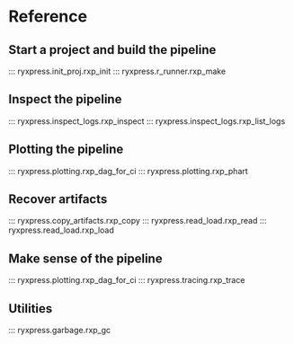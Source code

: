 # Reference

## Start a project and build the pipeline

::: ryxpress.init_proj.rxp_init
::: ryxpress.r_runner.rxp_make

## Inspect the pipeline

::: ryxpress.inspect_logs.rxp_inspect
::: ryxpress.inspect_logs.rxp_list_logs

## Plotting the pipeline

::: ryxpress.plotting.rxp_dag_for_ci
::: ryxpress.plotting.rxp_phart

## Recover artifacts

::: ryxpress.copy_artifacts.rxp_copy
::: ryxpress.read_load.rxp_read
::: ryxpress.read_load.rxp_load

## Make sense of the pipeline

::: ryxpress.plotting.rxp_dag_for_ci
::: ryxpress.tracing.rxp_trace

## Utilities
::: ryxpress.garbage.rxp_gc
